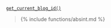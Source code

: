 <p><code><a href="https://developer.wordpress.org/reference/functions/get_current_blog_id/">get_current_blog_id()</a></code></p>

<blockquote>

{% include functions/absint.md %}

</blockquote>
